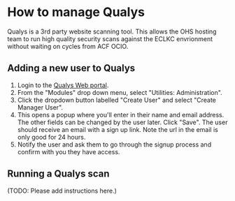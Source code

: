 # How to manage Qualys

Qualys is a 3rd party website scanning tool.
This allows the OHS hosting team to run high quality security scans against the ECLKC envrionment without waiting on cycles from ACF OCIO.

## Adding a new user to Qualys

1. Login to the [Qualys Web portal](https://qualysguard.qg3.apps.qualys.com/portal-front/).
2. From the "Modules" drop down menu, select "Utilities: Administration".
3. Click the dropdown button labelled "Create User" and select "Create Manager User".
4. This opens a popup where you'll enter in their name and email address. The other fields can be changed by the user later. Click "Save". The user should receive an email with a sign up link. Note the url in the email is only good for 24 hours.
5. Notify the user and ask them to go through the signup process and confirm with you they have access.

## Running a Qualys scan

(TODO: Please add instructions here.)
